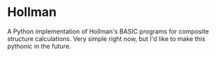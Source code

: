 # Hollman

A Python implementation of Hollman's BASIC programs for composite structure calculations. 
Very simple right now, but I'd like to make this pythonic in the future.
